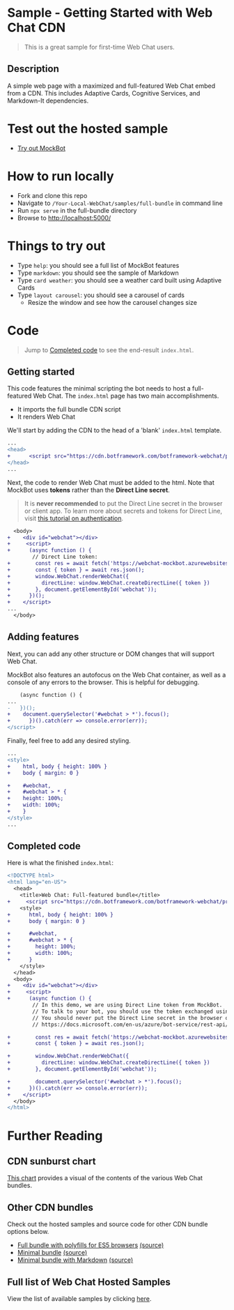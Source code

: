 # Sample -  Getting Started with Web Chat CDN

> This is a great sample for first-time Web Chat users.

## Description
A simple web page with a maximized and full-featured Web Chat embed from a CDN. This includes Adaptive Cards, Cognitive Services, and Markdown-It dependencies. 


# Test out the hosted sample
- [Try out MockBot](https://microsoft.github.io/BotFramework-WebChat/full-bundle)

# How to run locally

- Fork and clone this repo
- Navigate to `/Your-Local-WebChat/samples/full-bundle` in command line
- Run `npx serve` in the full-bundle directory
- Browse to [http://localhost:5000/](http://localhost:5000/)

# Things to try out
- Type `help`: you should see a full list of MockBot features
- Type `markdown`: you should see the sample of Markdown
- Type `card weather`: you should see a weather card built using Adaptive Cards
- Type `layout carousel`: you should see a carousel of cards
   - Resize the window and see how the carousel changes size

# Code

> Jump to [Completed code](completed-code) to see the end-result `index.html`.

## Getting started

This code features the minimal scripting the bot needs to host a full-featured Web Chat. 
The `index.html` page has two main accomplishments.
- It imports the full bundle CDN script
- It renders Web Chat 

 We'll start by adding the CDN to the head of a 'blank' `index.html` template.
```diff
...
<head>
+      <script src="https://cdn.botframework.com/botframework-webchat/preview/botchat.js"></script>
</head> 
...
```

Next, the code to render Web Chat must be added to the html. Note that MockBot uses **tokens** rather than the **Direct Line secret**. 
> It is **never recommended** to put the Direct Line secret in the browser or client app. To learn more about secrets and tokens for Direct Line, visit [this tutorial on authentication](https://docs.microsoft.com/en-us/azure/bot-service/rest-api/bot-framework-rest-direct-line-3-0-authentication).

```diff
  <body>
+    <div id="webchat"></div>
+     <script>
+      (async function () {
        // Direct Line token:
+        const res = await fetch('https://webchat-mockbot.azurewebsites.net/directline/token', { method: 'POST' });
+        const { token } = await res.json();
+        window.WebChat.renderWebChat({
+          directLine: window.WebChat.createDirectLine({ token })
+        }, document.getElementById('webchat'));
+      })();
+    </script>
...
  </body>
```

## Adding features

Next, you can add any other structure or DOM changes that will support Web Chat. 

MockBot also features an autofocus on the Web Chat container, as well as a console of any errors to the browser. This is helpful for debugging.

```diff
    (async function () {
...
-   })();
+    document.querySelector('#webchat > *').focus();
+      })().catch(err => console.error(err));
</script>
```

Finally, feel free to add any desired styling.

```diff
...
<style>
+    html, body { height: 100% }
+    body { margin: 0 }

+    #webchat,
+    #webchat > * {
+    height: 100%;
+    width: 100%;
+    }
</style>
...

```
## Completed code 
Here is what the finished `index.html`:
```diff
<!DOCTYPE html>
<html lang="en-US">
  <head>
    <title>Web Chat: Full-featured bundle</title>
+     <script src="https://cdn.botframework.com/botframework-webchat/preview/botchat.js"></script>
    <style>
+      html, body { height: 100% }
+      body { margin: 0 }

+      #webchat,
+      #webchat > * {
+        height: 100%;
+        width: 100%;
+      }
    </style>
  </head>
  <body>
+    <div id="webchat"></div>
+     <script>
+      (async function () {
        // In this demo, we are using Direct Line token from MockBot.
        // To talk to your bot, you should use the token exchanged using your Direct Line secret.
        // You should never put the Direct Line secret in the browser or client app.
        // https://docs.microsoft.com/en-us/azure/bot-service/rest-api/bot-framework-rest-direct-line-3-0-authentication

+        const res = await fetch('https://webchat-mockbot.azurewebsites.net/directline/token', { method: 'POST' });
+        const { token } = await res.json();

+        window.WebChat.renderWebChat({
+          directLine: window.WebChat.createDirectLine({ token })
+        }, document.getElementById('webchat'));

+        document.querySelector('#webchat > *').focus();
+      })().catch(err => console.error(err));
+    </script>
  </body>
</html>
```

# Further Reading

## CDN sunburst chart
[This chart](http://cdn.botframework.com/botframework-webchat/preview/stats.html) provides a visual of the contents of the various Web Chat bundles.

## Other CDN bundles
Check out the hosted samples and source code for other CDN bundle options below. 

- [Full bundle with polyfills for ES5 browsers](https://microsoft.github.io/BotFramework-WebChat/es5-bundle) [(source)](https://github.com/Microsoft/BotFramework-WebChat/tree/preview/samples/es5-bundle)
- [Minimal bundle](https://microsoft.github.io/BotFramework-WebChat/minimal-bundle) [(source)](https://github.com/Microsoft/BotFramework-WebChat/tree/preview/samples/minimal-bundle)
- [Minimal bundle with Markdown](https://microsoft.github.io/BotFramework-WebChat/minimal-bundle-with-markdown) [(source)](https://github.com/Microsoft/BotFramework-WebChat/tree/preview/samples/minimal-bundle-with-markdown)

## Full list of Web Chat Hosted Samples
View the list of available samples by clicking [here](https://github.com/Microsoft/BotFramework-WebChat/tree/preview/samples).